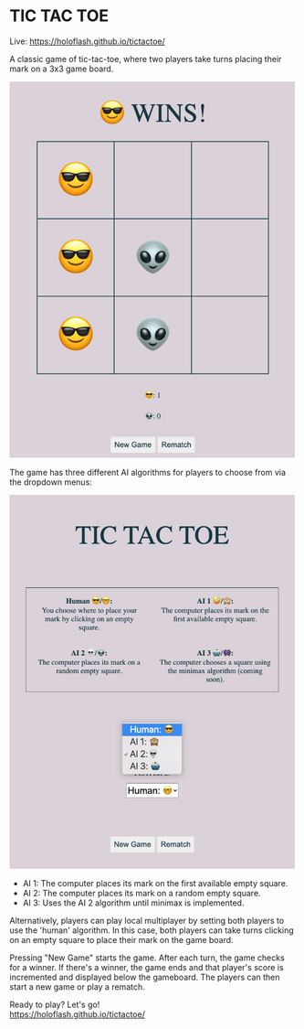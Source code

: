 # TIC TAC TOE
Live:
https://holoflash.github.io/tictactoe/

A classic game of tic-tac-toe, where two players take turns placing their mark on a 3x3 game board. 

<img
  src="images/pic3.png"
  alt="Example 3"
  width="500px"
  height="auto">

The game has three different AI algorithms for players to choose from via the dropdown menus:

<img
  src="images/pic2.png"
  alt="Example 3"
  width="500px"
  height="auto">

- AI 1: The computer places its mark on the first available empty square.  
- AI 2: The computer places its mark on a random empty square.  
 - AI 3: Uses the AI 2 algorithm until minimax is implemented.  

Alternatively, players can play local multiplayer by setting both players to use the 'human' algorithm. In this case, both players can take turns clicking on an empty square to place their mark on the game board.

Pressing "New Game" starts the game. After each turn, the game checks for a winner. If there's a winner, the game ends and that player's score is incremented and displayed below the gameboard. The players can then start a new game or play a rematch.

Ready to play? Let's go!  
https://holoflash.github.io/tictactoe/
